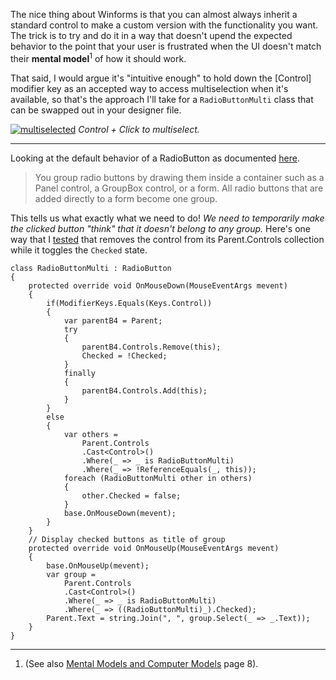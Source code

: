 The nice thing about Winforms is that you can almost always inherit a standard control to make a custom version with the functionality you want. The trick is to try and do it in a way that doesn't upend the expected behavior to the point that your user is frustrated when the UI doesn't match their **mental model**<sup>1</sup> of how it should work.

That said, I would argue it's "intuitive enough" to hold down the [Control] modifier key as an accepted way to access multiselection when it's available, so that's the approach I'll take for a `RadioButtonMulti` class that can be swapped out in your designer file.

[![multiselected][1]][1] _Control + Click to multiselect._

***
Looking at the default behavior of a RadioButton as documented [here](https://learn.microsoft.com/en-us/dotnet/desktop/winforms/controls/how-to-group-windows-forms-radiobutton-controls-to-function-as-a-set).

> You group radio buttons by drawing them inside a container such as a Panel control, a GroupBox control, or a form. All radio buttons that are added directly to a form become one group. 

This tells us what exactly what we need to do! _We need to temporarily make the clicked button "think" that it doesn't belong to any group._  Here's one way that I [tested](https://github.com/IVSoftware/radio-button-mutiselect.git) that removes the control from its Parent.Controls collection while it toggles the `Checked` state.

    class RadioButtonMulti : RadioButton
    {
        protected override void OnMouseDown(MouseEventArgs mevent)
        {
            if(ModifierKeys.Equals(Keys.Control))
            {
                var parentB4 = Parent;
                try
                {
                    parentB4.Controls.Remove(this);
                    Checked = !Checked;
                }
                finally
                {
                    parentB4.Controls.Add(this);
                }
            }
            else
            {
                var others =
                    Parent.Controls
                    .Cast<Control>()
                    .Where(_ => _ is RadioButtonMulti)
                    .Where(_ => !ReferenceEquals(_, this));
                foreach (RadioButtonMulti other in others)
                {
                    other.Checked = false;
                }
                base.OnMouseDown(mevent);
            }
        }
        // Display checked buttons as title of group
        protected override void OnMouseUp(MouseEventArgs mevent)
        {
            base.OnMouseUp(mevent);
            var group =
                Parent.Controls
                .Cast<Control>()
                .Where(_ => _ is RadioButtonMulti)
                .Where(_ => ((RadioButtonMulti)_).Checked);
            Parent.Text = string.Join(", ", group.Select(_ => _.Text));
        }
    }
***
1. (See also [Mental Models and Computer Models](https://www.cs.cornell.edu/courses/cs5150/2019sp/slides/9-usability.pdf) page 8).


  [1]: https://i.stack.imgur.com/FFMbg.png
